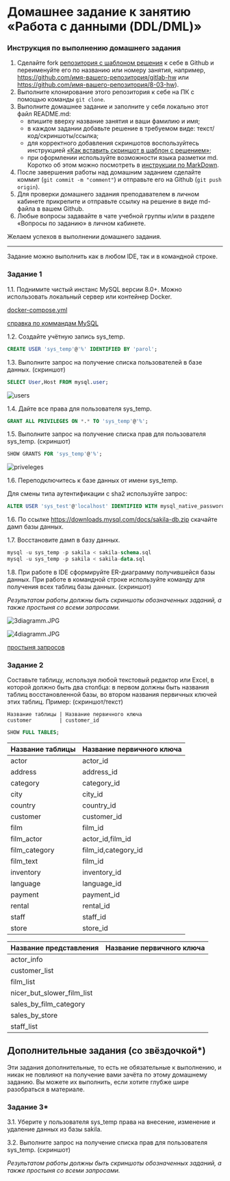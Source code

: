 # Домашнее задание к занятию «Работа с данными (DDL/DML)»

### Инструкция по выполнению домашнего задания

1. Сделайте fork [репозитория c шаблоном решения](https://github.com/netology-code/sys-pattern-homework) к себе в Github и переименуйте его по названию или номеру занятия, например, https://github.com/имя-вашего-репозитория/gitlab-hw или https://github.com/имя-вашего-репозитория/8-03-hw).
2. Выполните клонирование этого репозитория к себе на ПК с помощью команды `git clone`.
3. Выполните домашнее задание и заполните у себя локально этот файл README.md:
   - впишите вверху название занятия и ваши фамилию и имя;
   - в каждом задании добавьте решение в требуемом виде: текст/код/скриншоты/ссылка;
   - для корректного добавления скриншотов воспользуйтесь инструкцией [«Как вставить скриншот в шаблон с решением»](https://github.com/netology-code/sys-pattern-homework/blob/main/screen-instruction.md);
   - при оформлении используйте возможности языка разметки md. Коротко об этом можно посмотреть в [инструкции по MarkDown](https://github.com/netology-code/sys-pattern-homework/blob/main/md-instruction.md).
4. После завершения работы над домашним заданием сделайте коммит (`git commit -m "comment"`) и отправьте его на Github (`git push origin`).
5. Для проверки домашнего задания преподавателем в личном кабинете прикрепите и отправьте ссылку на решение в виде md-файла в вашем Github.
6. Любые вопросы задавайте в чате учебной группы и/или в разделе «Вопросы по заданию» в личном кабинете.

Желаем успехов в выполнении домашнего задания.

---

Задание можно выполнить как в любом IDE, так и в командной строке.

### Задание 1
1.1. Поднимите чистый инстанс MySQL версии 8.0+. Можно использовать локальный сервер или контейнер Docker.

[docker-compose.yml](docker-compose_mysql.yml)

[справка по коммандам MySQL](https://losst.pro/sozdanie-polzovatelya-mysql)

1.2. Создайте учётную запись sys_temp. 

```sql 
CREATE USER 'sys_temp'@'%' IDENTIFIED BY 'parol';
```

1.3. Выполните запрос на получение списка пользователей в базе данных. (скриншот)

```sql
SELECT User,Host FROM mysql.user;
```

![users](img/1users.JPG)

1.4. Дайте все права для пользователя sys_temp. 

```sql
GRANT ALL PRIVILEGES ON *.* TO 'sys_temp'@'%';
```

1.5. Выполните запрос на получение списка прав для пользователя sys_temp. (скриншот)

```sql
SHOW GRANTS FOR 'sys_temp'@'%';
```

![priveleges](img/2priveleges.JPG)

1.6. Переподключитесь к базе данных от имени sys_temp.

Для смены типа аутентификации с sha2 используйте запрос: 
```sql
ALTER USER 'sys_test'@'localhost' IDENTIFIED WITH mysql_native_password BY 'password';
```



1.6. По ссылке https://downloads.mysql.com/docs/sakila-db.zip скачайте дамп базы данных.

1.7. Восстановите дамп в базу данных.

```sql
mysql -u sys_temp -p sakila < sakila-schema.sql
mysql -u sys_temp -p sakila < sakila-data.sql
```

1.8. При работе в IDE сформируйте ER-диаграмму получившейся базы данных. При работе в командной строке используйте команду для получения всех таблиц базы данных. (скриншот)

*Результатом работы должны быть скриншоты обозначенных заданий, а также простыня со всеми запросами.*

![3diagramm.JPG](img/3diagramm.JPG)

![4diagramm.JPG](img/4diagramm.JPG)


[простыня запросов](dz2.sql)


### Задание 2
Составьте таблицу, используя любой текстовый редактор или Excel, в которой должно быть два столбца: в первом должны быть названия таблиц восстановленной базы, во втором названия первичных ключей этих таблиц. Пример: (скриншот/текст)
```
Название таблицы | Название первичного ключа
customer         | customer_id
```

```sql
SHOW FULL TABLES;
```


| Название таблицы | Название первичного ключа |
|--|--|
|actor|actor_id|
|address|address_id|
|category|category_id|
|city|city_id|
|country|country_id|
|customer|customer_id|
|film|film_id|
|film_actor|actor_id,film_id|
|film_category|film_id,category_id|
|film_text|film_id|
|inventory|inventory_id|
|language|language_id|
|payment|payment_id|
|rental|rental_id|
|staff|staff_id|
|store|store_id|

| Название представления | Название первичного ключа |
|---|---|
|actor_info|
|customer_list|
|film_list|
|nicer_but_slower_film_list|
|sales_by_film_category|
|sales_by_store|
|staff_list|

## Дополнительные задания (со звёздочкой*)
Эти задания дополнительные, то есть не обязательные к выполнению, и никак не повлияют на получение вами зачёта по этому домашнему заданию. Вы можете их выполнить, если хотите глубже шире разобраться в материале.

### Задание 3*
3.1. Уберите у пользователя sys_temp права на внесение, изменение и удаление данных из базы sakila.

3.2. Выполните запрос на получение списка прав для пользователя sys_temp. (скриншот)

*Результатом работы должны быть скриншоты обозначенных заданий, а также простыня со всеми запросами.*
